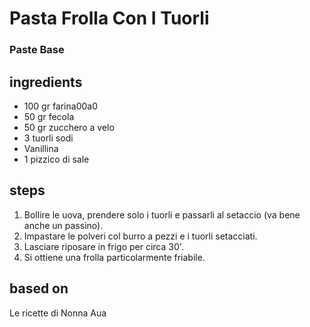 



# Pasta Frolla Con I Tuorli
  
### Paste Base
## ingredients
  
* 100 gr farina00a0   
* 50 gr fecola  
* 50 gr zucchero a velo  
* 3 tuorli sodi  
* Vanillina  
* 1 pizzico di sale
## steps
  
1. Bollire le uova, prendere solo i tuorli e passarli al setaccio (va bene anche un passino).  
1. Impastare le polveri col burro a pezzi e i tuorli setacciati.  
1. Lasciare riposare in frigo per circa 30'.  
1. Si ottiene una frolla particolarmente friabile.
## based on
  
Le ricette di Nonna Aua